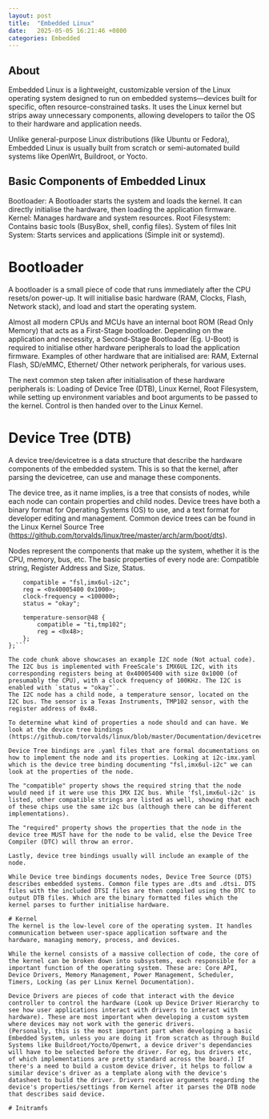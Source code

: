 ```yaml
---
layout: post
title:  "Embedded Linux"
date:   2025-05-05 16:21:46 +0800
categories: Embedded
---
```

## About
Embedded Linux is a lightweight, customizable version of the Linux operating system designed to run on embedded systems—devices built for specific, often resource-constrained tasks. It uses the Linux kernel but strips away unnecessary components, allowing developers to tailor the OS to their hardware and application needs.

Unlike general-purpose Linux distributions (like Ubuntu or Fedora), Embedded Linux is usually built from scratch or semi-automated build systems like OpenWrt, Buildroot, or Yocto.

## Basic Components of Embedded Linux
Bootloader: A Bootloader starts the system and loads the kernel. It can directly initialise the hardware, then loading the application firmware.
Kernel: Manages hardware and system resources.
Root Filesystem: Contains basic tools (BusyBox, shell, config files). System of files
Init System: Starts services and applications (Simple init or systemd).

# Bootloader
A bootloader is a small piece of code that runs immediately after the CPU resets/on power-up. It will initialise basic hardware (RAM, Clocks, Flash, Network stack), and load and start the operating system.

Almost all modern CPUs and MCUs have an internal boot ROM (Read Only Memory) that acts as a First-Stage bootloader. Depending on the application and necessity, a Second-Stage Bootloader (Eg. U-Boot) is required to initialise other hardware peripherals to load the application firmware. Examples of other hardware that are initialised are: RAM, External Flash, SD/eMMC, Ethernet/ Other network peripherals, for various uses.

The next common step taken after initialisation of these hardware peripherals is: Loading of Device Tree (DTB), Linux Kernel, Root Filesystem, while setting up environment variables and boot arguments to be passed to the kernel. Control is then handed over to the Linux Kernel.

# Device Tree (DTB)
A device tree/devicetree is a data structure that describe the hardware components of the embedded system. This is so that the kernel, after parsing the devicetree, can use and manage these components.

The device tree, as it name implies, is a tree that consists of nodes, while each node can contain properties and child nodes. Device trees have both a binary format for Operating Systems (OS) to use, and a text format for developer editing and management. Common device trees can be found in the Linux Kernel Source Tree (https://github.com/torvalds/linux/tree/master/arch/arm/boot/dts).

Nodes represent the components that make up the system, whether it is the CPU, memory, bus, etc. The basic properties of every node are: Compatible string, Register Address and Size, Status.

```i2c1: i2c@40005400 {
    compatible = "fsl,imx6ul-i2c";
    reg = <0x40005400 0x1000>;
    clock-frequency = <100000>;
    status = "okay";

    temperature-sensor@48 {
        compatible = "ti,tmp102";
        reg = <0x48>;
    };
};```

The code chunk above showcases an example I2C node (Not actual code). The I2C bus is implemented with FreeScale's IMX6UL I2C, with its corresponding registers being at 0x40005400 with size 0x1000 (of presumably the CPU), with a clock frequency of 100KHz. The I2C is enabled with `status = "okay"`.
The I2C node has a child node, a temperature sensor, located on the I2C bus. The sensor is a Texas Instruments, TMP102 sensor, with the register address of 0x48.

To determine what kind of properties a node should and can have. We look at the device tree bindings (https://github.com/torvalds/linux/blob/master/Documentation/devicetree/bindings/).

Device Tree bindings are .yaml files that are formal documentations on how to implement the node and its properties. Looking at i2c-imx.yaml which is the device tree binding documenting "fsl,imx6ul-i2c" we can look at the properties of the node. 

The "compatible" property shows the required string that the node would need if it were use this IMX I2C bus. While 'fsl,imx6ul-i2c' is listed, other compatible strings are listed as well, showing that each of these chips use the same i2c bus (although there can be different implementations).

The "required" property shows the properties that the node in the device tree MUST have for the node to be valid, else the Device Tree Compiler (DTC) will throw an error.

Lastly, device tree bindings usually will include an example of the node.

While Device tree bindings documents nodes, Device Tree Source (DTS) describes embedded systems. Common file types are .dts and .dtsi. DTS files with the included DTSI files are then compiled using the DTC to output DTB files. Which are the binary formatted files which the kernel parses to further initialise hardware.

# Kernel
The kernel is the low-level core of the operating system. It handles communication between user-space application software and the hardware, managing memory, process, and devices.

While the kernel consists of a massive collection of code, the core of the kernel can be broken down into subsystems, each responsible for a important function of the operating system. These are: Core API, Device Drivers, Memory Management, Power Management, Scheduler, Timers, Locking (as per Linux Kernel Documentation).

Device Drivers are pieces of code that interact with the device controller to control the hardware (Look up Device Driver Hierarchy to see how user applications interact with drivers to interact with hardware). These are most important when developing a custom system where devices may not work with the generic drivers. 
(Personally, this is the most important part when developing a basic Embedded System, unless you are doing it from scratch as through Build Systems like Buildroot/Yocto/Openwrt, a device driver's dependancies will have to be selected before the driver. For eg, bus drivers etc, of which implementations are pretty standard across the board.) If there's a need to build a custom device driver, it helps to follow a similar device's driver as a template along with the device's datasheet to build the driver. Drivers receive arguments regarding the device's properties/settings from Kernel after it parses the DTB node that describes said device.

# Initramfs


